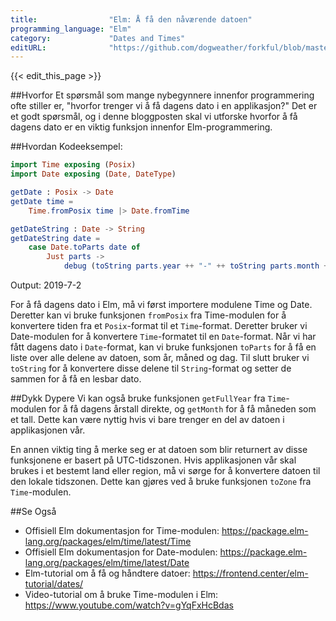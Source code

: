 ```yaml
---
title:                "Elm: Å få den nåværende datoen"
programming_language: "Elm"
category:             "Dates and Times"
editURL:              "https://github.com/dogweather/forkful/blob/master/content/no/elm/getting-the-current-date.md"
---
```


{{< edit_this_page >}}

##Hvorfor
Et spørsmål som mange nybegynnere innenfor programmering ofte stiller er, "hvorfor trenger vi å få dagens dato i en applikasjon?" Det er et godt spørsmål, og i denne bloggposten skal vi utforske hvorfor å få dagens dato er en viktig funksjon innenfor Elm-programmering.

##Hvordan
Kodeeksempel:

```Elm
import Time exposing (Posix)
import Date exposing (Date, DateType)

getDate : Posix -> Date
getDate time =
    Time.fromPosix time |> Date.fromTime

getDateString : Date -> String
getDateString date =
    case Date.toParts date of
        Just parts ->
            debug (toString parts.year ++ "-" ++ toString parts.month ++ "-" ++ toString parts.day)

```

Output:
2019-7-2

For å få dagens dato i Elm, må vi først importere modulene Time og Date. Deretter kan vi bruke funksjonen `fromPosix` fra Time-modulen for å konvertere tiden fra et `Posix`-format til et `Time`-format. Deretter bruker vi Date-modulen for å konvertere `Time`-formatet til en `Date`-format. Når vi har fått dagens dato i `Date`-format, kan vi bruke funksjonen `toParts` for å få en liste over alle delene av datoen, som år, måned og dag. Til slutt bruker vi `toString` for å konvertere disse delene til `String`-format og setter de sammen for å få en lesbar dato.

##Dykk Dypere
Vi kan også bruke funksjonen `getFullYear` fra `Time`-modulen for å få dagens årstall direkte, og `getMonth` for å få måneden som et tall. Dette kan være nyttig hvis vi bare trenger en del av datoen i applikasjonen vår.

En annen viktig ting å merke seg er at datoen som blir returnert av disse funksjonene er basert på UTC-tidszonen. Hvis applikasjonen vår skal brukes i et bestemt land eller region, må vi sørge for å konvertere datoen til den lokale tidszonen. Dette kan gjøres ved å bruke funksjonen `toZone` fra `Time`-modulen. 

##Se Også
- Offisiell Elm dokumentasjon for Time-modulen: https://package.elm-lang.org/packages/elm/time/latest/Time
- Offisiell Elm dokumentasjon for Date-modulen: https://package.elm-lang.org/packages/elm/time/latest/Date
- Elm-tutorial om å få og håndtere datoer: https://frontend.center/elm-tutorial/dates/
- Video-tutorial om å bruke Time-modulen i Elm: https://www.youtube.com/watch?v=gYqFxHcBdas
